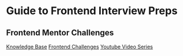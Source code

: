# Guide to Frontend Interview Preps

## Frontend Mentor Challenges

[Knowledge Base](https://www.frontendinterviewhandbook.com/)
[Frontend Challenges](https://www.frontendmentor.io/challenges)
[Youtube Video Series](https://www.youtube.com/watch?v=PcSUEo0P0GU&list=PLgBH1CvjOA63Xvt0BaeQ7zL4KXX96Wbgp)
